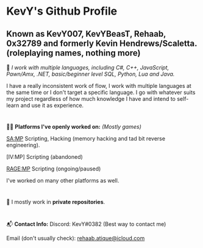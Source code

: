 # KevY's Github Profile


<h2>
Known as KevY007, KevYBeasT, Rehaab, 0x32789 and formerly Kevin Hendrews/Scaletta. (roleplaying names, nothing more)
</h2>

:construction_worker:
*I work with multiple languages, including C#, C++, JavaScript, Pawn/Amx, .NET, basic/beginner level SQL, Python, Lua and Java.*

I have a really inconsistent work of flow, I work with multiple languages at the same time or I don't target a specific language. I go with whatever suits my project regardless of how much knowledge I have and intend to self-learn and use it as experience.

#

:technologist: **Platforms I've openly worked on:** *(Mostly games)*

[SA:MP](https://sa-mp.com/) Scripting, Hacking (memory hacking and tad bit reverse engineering).

[IV:MP] Scripting (abandoned)

[RAGE:MP](https://rage.mp/) Scripting (ongoing/paused)

I've worked on many other platforms as well.

#

:floppy_disk:
I mostly work in **private repositories**.

#

:mailbox_with_mail: **Contact Info:**
Discord: KevY#0382 (Best way to contact me)

Email (don't usually check): rehaab.atique@icloud.com

